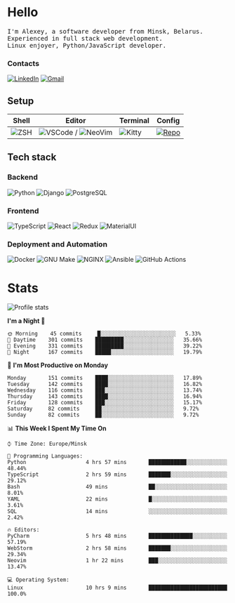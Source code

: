 # Hello

<p>
    <samp>
        I'm Alexey, a software developer from Minsk, Belarus.
        <br>
	Experienced in full stack web development.
	<br>
	Linux enjoyer, Python/JavaScript developer.
    </samp>
</p>

### Contacts

[![LinkedIn](https://img.icons8.com/fluency/48/000000/linkedin.png)](https://www.linkedin.com/in/dhvcc/)
[![Gmail](https://img.icons8.com/fluency/48/000000/gmail-new.png)](mailto:alexey.artishevskiy@gmail.com)

## Setup

| Shell | Editor | Terminal | Config |
|-------|--------|----------|--------|
| ![ZSH](https://img.shields.io/badge/-ZSH-000000?style=flat&logo=GNU-Bash) | ![VSCode](https://img.shields.io/badge/-VSCode-000000?style=flat&logo=Visual-Studio-Code&logoColor=0066b8) / ![NeoVim](https://img.shields.io/badge/-NeoVim-000000?style=flat&logo=Neovim) | ![Kitty](https://img.shields.io/badge/-Kitty-000000?style=flat&logo=Windows-Terminal) | [![Repo](https://img.shields.io/badge/-Repo-000000?style=flat&logo=Github)](https://github.com/dhvcc/configs)


## Tech stack

### Backend

![Python](https://img.shields.io/badge/-Python-black?style=flat&logo=Python&logoColor=FFE17E)
![Django](https://img.shields.io/badge/-Django-black?style=flat&logo=Django&logoColor=20AA76)
![PostgreSQL](https://img.shields.io/badge/-PostgreSQL-black?style=flat&logo=PostgreSQL)

### Frontend

![TypeScript](https://img.shields.io/badge/-TypeScript-black?style=flat&logo=TypeScript)
![React](https://img.shields.io/badge/-React-black?style=flat&logo=React)
![Redux](https://img.shields.io/badge/-Redux-black?style=flat&logo=Redux&logoColor=764ABC)
![MaterialUI](https://img.shields.io/badge/-MaterialUI-black?style=flat&logo=MUI&logoColor=9170c2)

### Deployment and Automation

![Docker](https://img.shields.io/badge/-Docker-black?style=flat&logo=Docker)
![GNU Make](https://img.shields.io/badge/-GNU%20Make-black?style=flat&logo=GNU)
![NGINX](https://img.shields.io/badge/-NGINX-black?style=flat&logo=NGINX&logoColor=009639)
![Ansible](https://img.shields.io/badge/-Ansible-black?style=flat&logo=Ansible)
![GitHub Actions](https://img.shields.io/badge/-GitHub%20Actions-black?style=flat&logo=GitHub-Actions)

# Stats

![Profile stats](https://github-readme-stats.dhvcc.vercel.app/api?username=dhvcc&hide_title=true&show_icons=true&count_private=true&theme=react&hide_border=true)

<!--START_SECTION:waka-->
**I'm a Night 🦉** 

```text
🌞 Morning    45 commits     █░░░░░░░░░░░░░░░░░░░░░░░░   5.33% 
🌆 Daytime    301 commits    █████████░░░░░░░░░░░░░░░░   35.66% 
🌃 Evening    331 commits    █████████░░░░░░░░░░░░░░░░   39.22% 
🌙 Night      167 commits    █████░░░░░░░░░░░░░░░░░░░░   19.79%

```
📅 **I'm Most Productive on Monday** 

```text
Monday       151 commits    ████░░░░░░░░░░░░░░░░░░░░░   17.89% 
Tuesday      142 commits    ████░░░░░░░░░░░░░░░░░░░░░   16.82% 
Wednesday    116 commits    ███░░░░░░░░░░░░░░░░░░░░░░   13.74% 
Thursday     143 commits    ████░░░░░░░░░░░░░░░░░░░░░   16.94% 
Friday       128 commits    ███░░░░░░░░░░░░░░░░░░░░░░   15.17% 
Saturday     82 commits     ██░░░░░░░░░░░░░░░░░░░░░░░   9.72% 
Sunday       82 commits     ██░░░░░░░░░░░░░░░░░░░░░░░   9.72%

```


📊 **This Week I Spent My Time On** 

```text
⌚︎ Time Zone: Europe/Minsk

💬 Programming Languages: 
Python                   4 hrs 57 mins       ████████████░░░░░░░░░░░░░   48.44% 
TypeScript               2 hrs 59 mins       ███████░░░░░░░░░░░░░░░░░░   29.12% 
Bash                     49 mins             ██░░░░░░░░░░░░░░░░░░░░░░░   8.01% 
YAML                     22 mins             █░░░░░░░░░░░░░░░░░░░░░░░░   3.61% 
SQL                      14 mins             ░░░░░░░░░░░░░░░░░░░░░░░░░   2.42%

🔥 Editors: 
PyCharm                  5 hrs 48 mins       ██████████████░░░░░░░░░░░   57.19% 
WebStorm                 2 hrs 58 mins       ███████░░░░░░░░░░░░░░░░░░   29.34% 
Neovim                   1 hr 22 mins        ███░░░░░░░░░░░░░░░░░░░░░░   13.47%

💻 Operating System: 
Linux                    10 hrs 9 mins       █████████████████████████   100.0%

```


<!--END_SECTION:waka-->
